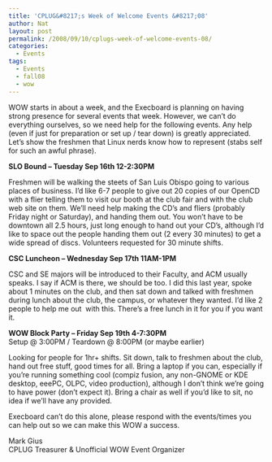 ```yaml
---
title: 'CPLUG&#8217;s Week of Welcome Events &#8217;08'
author: Nat
layout: post
permalink: /2008/09/10/cplugs-week-of-welcome-events-08/
categories:
  - Events
tags:
  - Events
  - fall08
  - wow
---
```

WOW starts in about a week, and the Execboard is planning on having strong presence for several events that week. However, we can&#8217;t do everything ourselves, so we need help for the following events. Any help (even if just for preparation or set up / tear down) is greatly appreciated. Let&#8217;s show the freshmen that Linux nerds know how to represent (stabs self for such an awful phrase).

**SLO Bound &#8211; Tuesday Sep 16th 12-2:30PM**

Freshmen will be walking the steets of San Luis Obispo going to various places of business. I&#8217;d like 6-7 people to give out 20 copies of our OpenCD with a flier telling them to visit our booth at the club fair and with the club web site on them. We&#8217;ll need help making the CD&#8217;s and fliers (probably Friday night or Saturday), and handing them out. You won&#8217;t have to be downtown all 2.5 hours, just long enough to hand out your CD&#8217;s, although I&#8217;d like to space out the people handing them out (2 every 30 minutes) to get a wide spread of discs. Volunteers requested for 30 minute shifts.

**CSC Luncheon &#8211; Wednesday Sep 17th 11AM-1PM**

CSC and SE majors will be introduced to their Faculty, and ACM usually speaks. I say if ACM is there, we should be too. I did this last year, spoke about 1 minutes on the club, and then sat down and talked with freshmen during lunch about the club, the campus, or whatever they wanted. I&#8217;d like 2 people to help me out  with this. There&#8217;s a free lunch in it for you if you want it.

**WOW Block Party &#8211; Friday Sep 19th 4-7:30PM**  
Setup @ 3:00PM / Teardown @ 8:00PM (or maybe earlier)

Looking for people for 1hr+ shifts. Sit down, talk to freshmen about the club, hand out free stuff, good times for all. Bring a laptop if you can, especially if you&#8217;re running something cool (compiz fusion, any non-GNOME or KDE desktop, eeePC, OLPC, video production), although I don&#8217;t think we&#8217;re going to have power (don&#8217;t expect it). Bring a chair as well if you&#8217;d like to sit, no idea if we&#8217;ll have any provided.

Execboard can&#8217;t do this alone, please respond with the events/times you can help out so we can make this WOW a success.

Mark Gius  
CPLUG Treasurer & Unofficial WOW Event Organizer